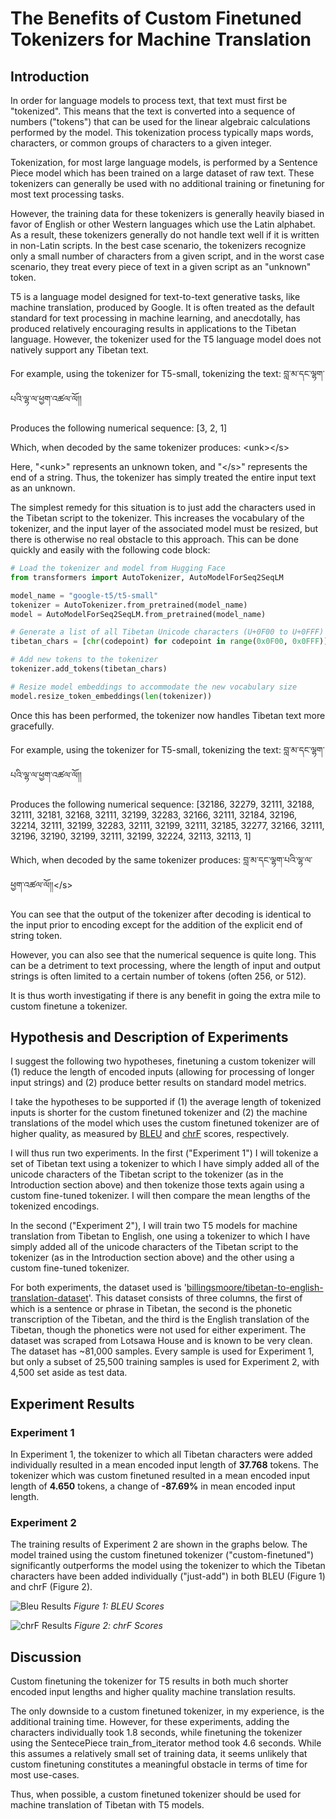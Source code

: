 # The Benefits of Custom Finetuned Tokenizers for Machine Translation

## Introduction

In order for language models to process text, that text must first be "tokenized". This means that the text is converted into a sequence of numbers ("tokens") that can be used for the linear algebraic calculations performed by the model. This tokenization process typically maps words, characters, or common groups of characters to a given integer.

Tokenization, for most large language models, is performed by a Sentence Piece model which has been trained on a large dataset of raw text. These tokenizers can generally be used with no additional training or finetuning for most text processing tasks. 

However, the training data for these tokenizers is generally heavily biased in favor of English or other Western languages which use the Latin alphabet. As a result, these tokenizers generally do not handle text well if it is written in non-Latin scripts. In the best case scenario, the tokenizers recognize only a small number of characters from a given script, and in the worst case scenario, they treat every piece of text in a given script as an "unknown" token.

T5 is a language model designed for text-to-text generative tasks, like machine translation, produced by Google. It is often treated as the default standard for text processing in machine learning, and anecdotally, has produced relatively encouraging results in applications to the Tibetan language. However, the tokenizer used for the T5 language model does not natively support any Tibetan text.

For example, using the tokenizer for T5-small, tokenizing the text: བླ་མ་དང་ལྷག་པའི་ལྷ་ལ་ཕྱག་འཚལ་ལོ།།

Produces the following numerical sequence: [3, 2, 1]

Which, when decoded by the same tokenizer produces: \<unk>\</s>

Here, "\<unk>" represents an unknown token, and "\</s>" represents the end of a string. Thus, the tokenizer has simply treated the entire input text as an unknown. 

The simplest remedy for this situation is to just add the characters used in the Tibetan script to the tokenizer. This increases the vocabulary of the tokenizer, and the input layer of the associated model must be resized, but there is otherwise no real obstacle to this approach. This can be done quickly and easily with the following code block:

```python
# Load the tokenizer and model from Hugging Face
from transformers import AutoTokenizer, AutoModelForSeq2SeqLM

model_name = "google-t5/t5-small"
tokenizer = AutoTokenizer.from_pretrained(model_name)
model = AutoModelForSeq2SeqLM.from_pretrained(model_name)

# Generate a list of all Tibetan Unicode characters (U+0F00 to U+0FFF)
tibetan_chars = [chr(codepoint) for codepoint in range(0x0F00, 0x0FFF)]

# Add new tokens to the tokenizer
tokenizer.add_tokens(tibetan_chars)

# Resize model embeddings to accommodate the new vocabulary size
model.resize_token_embeddings(len(tokenizer))
```

Once this has been performed, the tokenizer now handles Tibetan text more gracefully.

For example, using the tokenizer for T5-small, tokenizing the text: བླ་མ་དང་ལྷག་པའི་ལྷ་ལ་ཕྱག་འཚལ་ལོ།།

Produces the following numerical sequence: [32186, 32279, 32111, 32188, 32111, 32181, 32168, 32111, 32199, 32283, 32166, 32111, 32184, 32196, 32214, 32111, 32199, 32283, 32111, 32199, 32111, 32185, 32277, 32166, 32111, 32196, 32190, 32199, 32111, 32199, 32224, 32113, 32113, 1]

Which, when decoded by the same tokenizer produces: བླ་མ་དང་ལྷག་པའི་ལྷ་ལ་ཕྱག་འཚལ་ལོ།།\</s>

You can see that the output of the tokenizer after decoding is identical to the input prior to encoding except for the addition of the explicit end of string token.

However, you can also see that the numerical sequence is quite long. This can be a detriment to text processing, where the length of input and output strings is often limited to a certain number of tokens (often 256, or 512).

It is thus worth investigating if there is any benefit in going the extra mile to custom finetune a tokenizer.

## Hypothesis and Description of Experiments

I suggest the following two hypotheses, finetuning a custom tokenizer will (1) reduce the length of encoded inputs (allowing for processing of longer input strings) and (2) produce better results on standard model metrics.

I take the hypotheses to be supported if (1) the average length of tokenized inputs is shorter for the custom finetuned tokenizer and (2) the machine translations of the model which uses the custom finetuned tokenizer are of higher quality, as measured by [BLEU](https://en.wikipedia.org/wiki/BLEU) and [chrF](https://machinetranslate.org/chrF) scores, respectively.

I will thus run two experiments. In the first ("Experiment 1") I will tokenize a set of Tibetan text using a tokenizer to which I have simply added all of the unicode characters of the Tibetan script to the tokenizer (as in the Introduction section above) and then tokenize those texts again using a custom fine-tuned tokenizer. I will then compare the mean lengths of the tokenized encodings.

In the second ("Experiment 2"), I will train two T5 models for machine translation from Tibetan to English, one using a tokenizer to which I have simply added all of the unicode characters of the Tibetan script to the tokenizer (as in the Introduction section above) and the other using a custom fine-tuned tokenizer.

For both experiments, the dataset used is '[billingsmoore/tibetan-to-english-translation-dataset](https://huggingface.co/datasets/billingsmoore/tibetan-to-english-translation-dataset)'. This dataset consists of three columns, the first of which is a sentence or phrase in Tibetan, the second is the phonetic transcription of the Tibetan, and the third is the English translation of the Tibetan, though the phonetics were not used for either experiment. The dataset was scraped from Lotsawa House and is known to be very clean. The dataset has ~81,000 samples. Every sample is used for Experiment 1, but only a subset of 25,500 training samples is used for Experiment 2, with 4,500 set aside as test data.

## Experiment Results

### Experiment 1

In Experiment 1, the tokenizer to which all Tibetan characters were added individually resulted in a mean encoded input length of **37.768** tokens. The tokenizer which was custom finetuned resulted in a mean encoded input length of **4.650** tokens, a change of **-87.69%** in mean encoded input length.

### Experiment 2

The training results of Experiment 2 are shown in the graphs below. The model trained using the custom finetuned tokenizer ("custom-finetuned") significantly outperforms the model using the tokenizer to which the Tibetan characters have been added individually ("just-add") in both BLEU (Figure 1) and chrF (Figure 2).

![Bleu Results](assets/custom-tokenizer-bleu.png)
*Figure 1: BLEU Scores*

![chrF Results](assets/custom-tokenizer-chrf.png)
*Figure 2: chrF Scores*

## Discussion

Custom finetuning the tokenizer for T5 results in both much shorter encoded input lengths and higher quality machine translation results. 

The only downside to a custom finetuned tokenizer, in my experience, is the additional training time. However, for these experiments, adding the characters individually took 1.8 seconds, while finetuning the tokenizer using the SentecePiece train_from_iterator method took 4.6 seconds. While this assumes a relatively small set of training data, it seems unlikely that custom finetuning constitutes a meaningful obstacle in terms of time for most use-cases.

Thus, when possible, a custom finetuned tokenizer should be used for machine translation of Tibetan with T5 models.